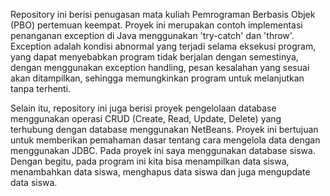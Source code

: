 Repository ini berisi penugasan mata kuliah Pemrograman Berbasis Objek (PBO) pertemuan keempat. Proyek ini merupakan contoh implementasi penanganan exception di Java menggunakan 'try-catch' dan 'throw'. Exception adalah kondisi abnormal yang terjadi selama eksekusi program, yang dapat menyebabkan program tidak berjalan dengan semestinya, dengan menggunakan exception handling, pesan kesalahan yang sesuai akan ditampilkan, sehingga memungkinkan program untuk melanjutkan tanpa terhenti.

Selain itu, repository ini juga berisi proyek pengelolaan database menggunakan operasi CRUD (Create, Read, Update, Delete) yang terhubung dengan database menggunakan NetBeans. Proyek ini bertujuan untuk memberikan pemahaman dasar tentang cara mengelola data dengan menggunakan JDBC. Pada proyek ini saya menggunakan database siswa. Dengan begitu, pada program ini kita bisa menampilkan data siswa, menambahkan data siswa, menghapus data siswa dan juga mengupdate data siswa.
